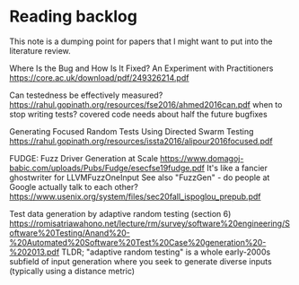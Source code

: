 # Reading backlog

This note is a dumping point for papers that I might want to put into the literature review.


Where Is the Bug and How Is It Fixed?  An Experiment with Practitioners
https://core.ac.uk/download/pdf/249326214.pdf


Can testedness be effectively measured?
https://rahul.gopinath.org/resources/fse2016/ahmed2016can.pdf
when to stop writing tests?  covered code needs about half the future bugfixes


Generating Focused Random Tests Using Directed Swarm Testing
https://rahul.gopinath.org/resources/issta2016/alipour2016focused.pdf


FUDGE: Fuzz Driver Generation at Scale
https://www.domagoj-babic.com/uploads/Pubs/Fudge/esecfse19fudge.pdf
It's like a fancier ghostwriter for LLVMFuzzOneInput
See also "FuzzGen" - do people at Google actually talk to each other?
https://www.usenix.org/system/files/sec20fall_ispoglou_prepub.pdf


Test data generation by adaptive random testing (section 6)
https://romisatriawahono.net/lecture/rm/survey/software%20engineering/Software%20Testing/Anand%20-%20Automated%20Software%20Test%20Case%20generation%20-%202013.pdf
TLDR; "adaptive random testing" is a whole early-2000s subfield of input generation
where you seek to generate diverse inputs (typically using a distance metric)
